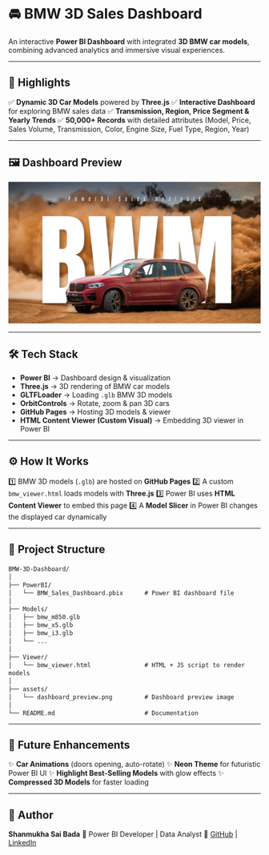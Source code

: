 # 🚘 BMW 3D Sales Dashboard

An interactive **Power BI Dashboard** with integrated **3D BMW car models**, combining advanced analytics and immersive visual experiences.

---

## 🌟 Highlights

✅ **Dynamic 3D Car Models** powered by **Three.js**
✅ **Interactive Dashboard** for exploring BMW sales data
✅ **Transmission, Region, Price Segment & Yearly Trends**
✅ **50,000+ Records** with detailed attributes (Model, Price, Sales Volume, Transmission, Color, Engine Size, Fuel Type, Region, Year)

---

## 🖼️ Dashboard Preview

<p align="center">
  <img src="https://github.com/shanmukhsaibada/PowerBI_Bmw_Analytics_p5/blob/main/bmwthumbnai.png" alt="BMW 3D Dashboard Preview" width="800"/>
</p>  


---

## 🛠️ Tech Stack

* **Power BI** → Dashboard design & visualization
* **Three.js** → 3D rendering of BMW car models
* **GLTFLoader** → Loading `.glb` BMW 3D models
* **OrbitControls** → Rotate, zoom & pan 3D cars
* **GitHub Pages** → Hosting 3D models & viewer
* **HTML Content Viewer (Custom Visual)** → Embedding 3D viewer in Power BI

---

## ⚙️ How It Works

1️⃣ BMW 3D models (`.glb`) are hosted on **GitHub Pages**
2️⃣ A custom `bmw_viewer.html` loads models with **Three.js**
3️⃣ Power BI uses **HTML Content Viewer** to embed this page
4️⃣ A **Model Slicer** in Power BI changes the displayed car dynamically

---

## 📂 Project Structure

```
BMW-3D-Dashboard/
│
├── PowerBI/
│   └── BMW_Sales_Dashboard.pbix      # Power BI dashboard file
│
├── Models/
│   ├── bmw_m850.glb
│   ├── bmw_x5.glb
│   ├── bmw_i3.glb
│   └── ...
│
├── Viewer/
│   └── bmw_viewer.html               # HTML + JS script to render models
│
├── assets/
│   └── dashboard_preview.png         # Dashboard preview image
│
└── README.md                         # Documentation
```

---

## 🚀 Future Enhancements

✨ **Car Animations** (doors opening, auto-rotate)
✨ **Neon Theme** for futuristic Power BI UI
✨ **Highlight Best-Selling Models** with glow effects
✨ **Compressed 3D Models** for faster loading

---

## 👤 Author

**Shanmukha Sai Bada**
🔹 Power BI Developer | Data Analyst
🔗 [GitHub](https://github.com/shanmukhsaibada) | [LinkedIn](https://www.linkedin.com/in/shanmukha-sai-bada/)
